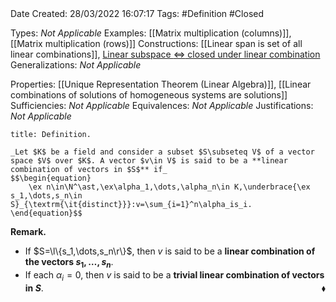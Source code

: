 <br />
<br />

Date Created: 28/03/2022 16:07:17
Tags: #Definition #Closed 

Types: _Not Applicable_
Examples: [[Matrix multiplication (columns)]], [[Matrix multiplication (rows)]]
Constructions: [[Linear span is set of all linear combinations]], [Linear subspace $\Leftrightarrow$ closed under linear combination](Linear%20subspace%20iff%20closed%20under%20linear%20combination.md)
Generalizations: _Not Applicable_

Properties: [[Unique Representation Theorem (Linear Algebra)]], [[Linear combinations of solutions of homogeneous systems are solutions]]
Sufficiencies: _Not Applicable_
Equivalences: _Not Applicable_
Justifications: _Not Applicable_

``` ad-Definition
title: Definition.

_Let $K$ be a field and consider a subset $S\subseteq V$ of a vector space $V$ over $K$. A vector $v\in V$ is said to be a **linear combination of vectors in $S$** if_
$$\begin{equation}
    \ex n\in\N^\ast,\ex\alpha_1,\dots,\alpha_n\in K,\underbrace{\ex s_1,\dots,s_n\in S}_{\textrm{\it{distinct}}}:v=\sum_{i=1}^n\alpha_is_i.
\end{equation}$$

```

**Remark.**
* If $S=\l\{s_1,\dots,s_n\r\}$, then $v$ is said to be a **linear combination of the vectors $s_1,\dots,s_n$**.
* If each $\alpha_i=0$, then $v$ is said to be a **trivial linear combination of vectors in $S$**.<span style="float:right;">$\blacklozenge$</span>
